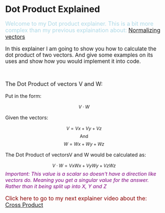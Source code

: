 # Dot Product Explained

<script defer>
    // for Anki 2.1
    MathJax.Hub.Config({ TeX: { extensions: ["color.js"] }});
</script>
<script type="text/x-mathjax-config">
    MathJax.Hub.processSectionDelay = 0;
    MathJax.Hub.Config({
        TeX: { extensions: ["color.js"] },
        messageStyle: 'none',
        showProcessingMessages: false,
        tex2jax: {
            inlineMath: [ ['$','$'], ['\\(','\\)'] ],
            displayMath: [ ['$$','$$'], ['\\[','\\]'] ],
            processEscapes: true
        }
        });
</script>
<script type="text/javascript">
    (function () {
        if (typeof MathJax === "undefined") {
            var script = document.createElement('script');
            script.type = 'text/javascript';
            script.src = 'https://cdnjs.cloudflare.com/ajax/libs/mathjax/2.7.1/MathJax.js?config=TeX-MML-AM_CHTML';
            document.body.appendChild(script);
        }
    })();
</script>

<p style="font-size:18px;color:LightBlue">
Welcome to my Dot product explainer. This is a bit  more complex than my previous explaination about: <a href="NormalizeVectors.html">Normalizing vectors</a></p>

<p style="font-size:17px">
In this explainer I am going to show you how to calculate the dot product of two vectors. And give some examples on its uses and show how you would implement it into code.</p>
<br>
<p style="font-size:18px">
The Dot Product of  vectors V and W:</p>
<p style="font-size:16px">
Put in the form:</p>

$$V \cdot W $$
<p style="font-size:16px">
Given the vectors:</p>

$$V = Vx + Vy + Vz$$
$$\text{ And }$$
$$W = Wx + Wy +Wz$$

<p style="font-size:16px">
The Dot Product of vectorsV and W would be calculated as:</p>

$$ V\cdot{}W = VxWx+ VyWy+VzWz $$
<em style="font-size:16px;color:purple ">
Important: This value is a scalar so doesn't have a direction like vectors do. Meaning you get a singular value for the answer. Rather than it being split up into X, Y and Z</em><br>


<p style="font-size:18px;color:DarkRed">
Click here to go to my next explainer video about the:
<a href="CrossProduct.html">Cross Product </a></p>

